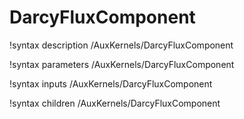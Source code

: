 <!-- MOOSE Documentation Stub: Remove this when content is added. -->

# DarcyFluxComponent
!syntax description /AuxKernels/DarcyFluxComponent

!syntax parameters /AuxKernels/DarcyFluxComponent

!syntax inputs /AuxKernels/DarcyFluxComponent

!syntax children /AuxKernels/DarcyFluxComponent
